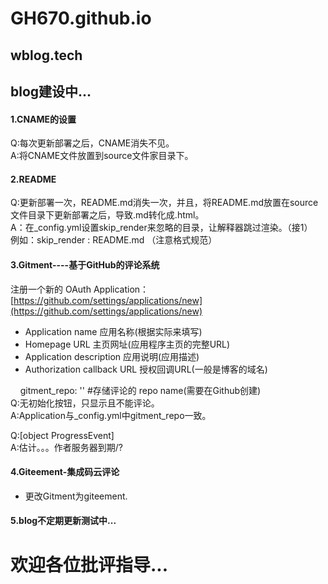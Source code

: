# GH670.github.io
##  wblog.tech  
##  blog建设中...  

#### 1.CNAME的设置  
Q:每次更新部署之后，CNAME消失不见。  
A:将CNAME文件放置到source文件家目录下。
#### 2.README
Q:更新部署一次，README.md消失一次，并且，将README.md放置在source文件目录下更新部署之后，导致.md转化成.html。  
A：在_config.yml设置skip_render来忽略的目录，让解释器跳过渲染。（接1）  
例如：skip_render : README.md  （注意格式规范）
#### 3.Gitment----基于GitHub的评论系统  
注册一个新的 OAuth Application：[https://github.com/settings/applications/new](https://github.com/settings/applications/new)  
- Application name 应用名称(根据实际来填写)  
- Homepage URL 主页网址(应用程序主页的完整URL)  
- Application description 应用说明(应用描述)  
- Authorization callback URL 授权回调URL(一般是博客的域名)  

&nbsp;&nbsp;&nbsp;&nbsp;gitment_repo: ''          #存储评论的 repo name(需要在Github创建)      
Q:无初始化按钮，只显示且不能评论。  
A:Application与_config.yml中gitment_repo一致。   

Q:[object ProgressEvent]  
A:估计。。。作者服务器到期/?
#### 4.Giteement-集成码云评论  
- 更改Gitment为giteement.  
#### 5.blog不定期更新测试中...   

# 欢迎各位批评指导...
